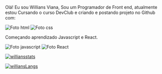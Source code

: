 Olá!
Eu sou Willians Viana,  Sou um Programador de Front end, atualmente estou Cursando o curso DevClub e criando e postando projeto no Github com: 


<img src="https://img.shields.io/badge/HTML-239120?style=for-the-badge&logo=html5&logoColor=white" alt="Foto html">

<img src="https://img.shields.io/badge/CSS-239120?&style=for-the-badge&logo=css3&logoColor=white" alt="Foto css">

Começando aprendizado Javascript e React.

 <img src="https://img.shields.io/badge/JavaScript-323330?style=for-the-badge&logo=javascript&logoColor=F7DF1E" alt="Foto javascript">
 <img src="https://img.shields.io/badge/React-20232A?style=for-the-badge&logo=react&logoColor=61DAFB" alt="Foto React">

 
[![williansstats](https://github-readme-stats.vercel.app/api?username=williansviana)](https://github.com/anuraghazra/github-readme-stats)

[![williansLangs](https://github-readme-stats.vercel.app/api/top-langs/?username=williansviana)](https://github.com/anuraghazra/github-readme-stats)


